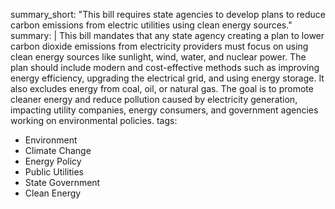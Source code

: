 summary_short: "This bill requires state agencies to develop plans to reduce carbon emissions from electric utilities using clean energy sources."
summary: |
  This bill mandates that any state agency creating a plan to lower carbon dioxide emissions from electricity providers must focus on using clean energy sources like sunlight, wind, water, and nuclear power. The plan should include modern and cost-effective methods such as improving energy efficiency, upgrading the electrical grid, and using energy storage. It also excludes energy from coal, oil, or natural gas. The goal is to promote cleaner energy and reduce pollution caused by electricity generation, impacting utility companies, energy consumers, and government agencies working on environmental policies.
tags:
  - Environment
  - Climate Change
  - Energy Policy
  - Public Utilities
  - State Government
  - Clean Energy
